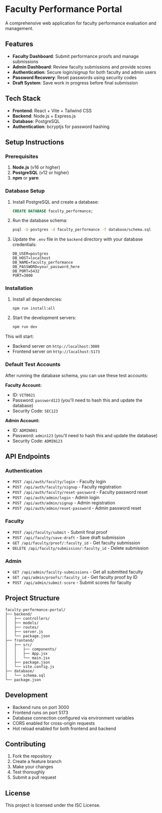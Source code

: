 # Faculty Performance Portal

A comprehensive web application for faculty performance evaluation and management.

## Features

- **Faculty Dashboard**: Submit performance proofs and manage submissions
- **Admin Dashboard**: Review faculty submissions and provide scores
- **Authentication**: Secure login/signup for both faculty and admin users
- **Password Recovery**: Reset passwords using security codes
- **Draft System**: Save work in progress before final submission

## Tech Stack

- **Frontend**: React + Vite + Tailwind CSS
- **Backend**: Node.js + Express.js
- **Database**: PostgreSQL
- **Authentication**: bcryptjs for password hashing

## Setup Instructions

### Prerequisites

1. **Node.js** (v16 or higher)
2. **PostgreSQL** (v12 or higher)
3. **npm** or **yarn**

### Database Setup

1. Install PostgreSQL and create a database:
   ```sql
   CREATE DATABASE faculty_performance;
   ```

2. Run the database schema:
   ```bash
   psql -U postgres -d faculty_performance -f database/schema.sql
   ```

3. Update the `.env` file in the `backend` directory with your database credentials:
   ```env
   DB_USER=postgres
   DB_HOST=localhost
   DB_NAME=faculty_performance
   DB_PASSWORD=your_password_here
   DB_PORT=5432
   PORT=3000
   ```

### Installation

1. Install all dependencies:
   ```bash
   npm run install:all
   ```

2. Start the development servers:
   ```bash
   npm run dev
   ```

This will start:
- Backend server on `http://localhost:3000`
- Frontend server on `http://localhost:5173`

### Default Test Accounts

After running the database schema, you can use these test accounts:

**Faculty Account:**
- ID: `VIT0021`
- Password: `password123` (you'll need to hash this and update the database)
- Security Code: `SEC123`

**Admin Account:**
- ID: `ADMIN001`
- Password: `admin123` (you'll need to hash this and update the database)
- Security Code: `ADMIN123`

## API Endpoints

### Authentication
- `POST /api/auth/faculty/login` - Faculty login
- `POST /api/auth/faculty/signup` - Faculty registration
- `POST /api/auth/faculty/reset-password` - Faculty password reset
- `POST /api/auth/admin/login` - Admin login
- `POST /api/auth/admin/signup` - Admin registration
- `POST /api/auth/admin/reset-password` - Admin password reset

### Faculty
- `POST /api/faculty/submit` - Submit final proof
- `POST /api/faculty/save-draft` - Save draft submission
- `GET /api/faculty/proof/:faculty_id` - Get faculty submission
- `DELETE /api/faculty/submission/:faculty_id` - Delete submission

### Admin
- `GET /api/admin/faculty-submissions` - Get all submitted faculty
- `GET /api/admin/proofs/:faculty_id` - Get faculty proof by ID
- `POST /api/admin/submit-score` - Submit scores for faculty

## Project Structure

```
faculty-performance-portal/
├── backend/
│   ├── controllers/
│   ├── models/
│   ├── routes/
│   ├── server.js
│   └── package.json
├── frontend/
│   ├── src/
│   │   ├── components/
│   │   ├── App.jsx
│   │   └── main.jsx
│   ├── package.json
│   └── vite.config.js
├── database/
│   └── schema.sql
└── package.json
```

## Development

- Backend runs on port 3000
- Frontend runs on port 5173
- Database connection configured via environment variables
- CORS enabled for cross-origin requests
- Hot reload enabled for both frontend and backend

## Contributing

1. Fork the repository
2. Create a feature branch
3. Make your changes
4. Test thoroughly
5. Submit a pull request

## License

This project is licensed under the ISC License.